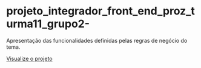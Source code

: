 # projeto_integrador_front_end_proz_turma11_grupo2-

Apresentação das funcionalidades definidas pelas regras de negócio do tema.

[Visualize o projeto](https://cesar-augusto-costa.github.io/projeto_integrador_FRONT_END_proz_turma11_grupo2/)


